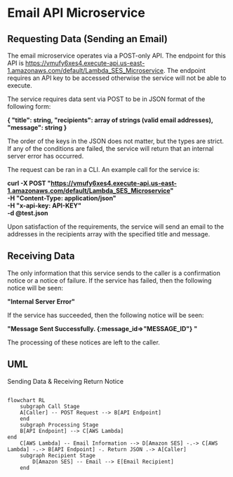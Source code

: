 # Email API Microservice

## Requesting Data (Sending an Email)

The email microservice operates via a POST-only API. The endpoint for this API is https://vmufy6xes4.execute-api.us-east-1.amazonaws.com/default/Lambda_SES_Microservice. The endpoint requires an API key to be accessed otherwise the service will not be able to execute.

The service requires data sent via POST to be in JSON format of the following form:


**{
"title":  string,
"recipients": array of strings (valid email addresses),
"message": string
}**

The order of the keys in the JSON does not matter, but the types are strict. If any of the conditions are failed, the service will return that an internal server error has occurred.

The request can be ran in a CLI. An example call for the service is:

**curl -X POST "https://vmufy6xes4.execute-api.us-east-1.amazonaws.com/default/Lambda_SES_Microservice" \
-H "Content-Type: application/json" \
-H "x-api-key: API-KEY" \
-d @test.json**

Upon satisfaction of the requirements, the service will send an email to the addresses in the recipients array with the specified title and message.

## Receiving Data

The only information that this service sends to the caller is a confirmation notice or a notice of failure. If the service has failed, then the following notice will be seen:

**"Internal Server Error"**

If the service has succeeded, then the following notice will be seen:

**"Message Sent Successfully. {:message_id=>\"MESSAGE_ID"} "**

The processing of these notices are left to the caller.

## UML

Sending Data & Receiving Return Notice
```mermaid

flowchart RL
	subgraph Call Stage
	A[Caller] -- POST Request --> B[API Endpoint]
	end
	subgraph Processing Stage
	B[API Endpoint] --> C[AWS Lambda]
end
	C[AWS Lambda] -- Email Information --> D[Amazon SES] -.-> C[AWS Lambda] -.-> B[API Endpoint] -. Return JSON .-> A[Caller]
	subgraph Recipient Stage
		D[Amazon SES] -- Email --> E[Email Recipient]
	end
